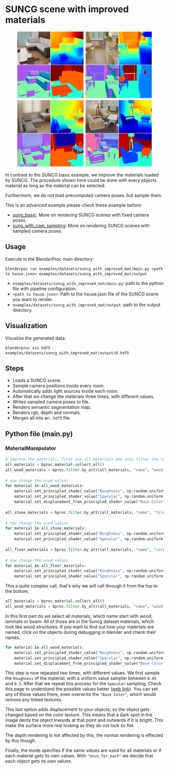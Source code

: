 # SUNCG scene with improved materials 

<p align="center">
<img src="../../../images/readme.jpg" alt="Front readme image" width=430>
</p>

In contrast to the SUNCG basic example, we improve the materials loaded by SUNCG.
The procedure shown here could be done with every objects material as long as the material can be selected.

Furthermore, we do not load precomputed camera poses, but sample them.

This is an advanced example please check these example before:
* [sung_basic](../suncg_basic/README.md): More on rendering SUNCG scenes with fixed camera poses.
* [sung_with_cam_sampling](../suncg_with_cam_sampling/README.md): More on rendering SUNCG scenes with sampled camera poses.

## Usage

Execute in the BlenderProc main directory:

```
blenderpoc run examples/datasets/suncg_with_improved_mat/main.py <path to house.json> examples/datasets/suncg_with_improved_mat/output
```

* `examples/datasets/suncg_with_improved_mat/main.py`: path to the python file with pipeline configuration.
* `<path to house.json>`: Path to the house.json file of the SUNCG scene you want to render.
* `examples/datasets/suncg_with_improved_mat/output`: path to the output directory.

## Visualization

Visualize the generated data:

```
blenderproc vis hdf5 examples/datasets/suncg_with_improved_mat/output/0.hdf5
```

## Steps

* Loads a SUNCG scene.
* Sample camera positions inside every room.
* Automatically adds light sources inside each room.
* After that we change the materials three times, with different values.
* Writes sampled camera poses to file.
* Renders semantic segmentation map.
* Renders rgb, depth and normals.
* Merges all into an `.hdf5` file.

## Python file (main.py)

### MaterialManipulator

```python
# improve the materials, first use all materials and only filter the relevant materials out
all_materials = bproc.material.collect_all()
all_wood_materials = bproc.filter.by_attr(all_materials, "name", "wood.*|laminate.*|beam.*", regex=True)

# now change the used values
for material in all_wood_materials:
    material.set_principled_shader_value("Roughness", np.random.uniform(0.05, 0.5))
    material.set_principled_shader_value("Specular", np.random.uniform(0.5, 1.0))
    material.set_displacement_from_principled_shader_value("Base Color", np.random.uniform(0.001, 0.15))

all_stone_materials = bproc.filter.by_attr(all_materials, "name", "tile.*|brick.*|stone.*", regex=True)

# now change the used values
for material in all_stone_materials:
    material.set_principled_shader_value("Roughness", np.random.uniform(0.0, 0.2))
    material.set_principled_shader_value("Specular", np.random.uniform(0.9, 1.0))

all_floor_materials = bproc.filter.by_attr(all_materials, "name", "carpet.*|textile.*", regex=True)

# now change the used values
for material in all_floor_materials:
    material.set_principled_shader_value("Roughness", np.random.uniform(0.5, 1.0))
    material.set_principled_shader_value("Specular", np.random.uniform(0.1, 0.3))

```

This a quite complex call, that's why we will call through it from the top to the bottom.

```python
all_materials = bproc.material.collect_all()
all_wood_materials = bproc.filter.by_attr(all_materials, "name", "wood.*|laminate.*|beam.*", regex=True)
```
In this first part do we select all materials, which name start with wood, laminate or beam. 
All of those are in the Suncg dataset materials, which look like wood structures.
If you want to find out how your materials are named, click on the objects during debugging in blender and check their names.

```python
for material in all_wood_materials:
    material.set_principled_shader_value("Roughness", np.random.uniform(0.05, 0.5))
    material.set_principled_shader_value("Specular", np.random.uniform(0.5, 1.0))
    material.set_displacement_from_principled_shader_value("Base Color", np.random.uniform(0.001, 0.15))
```

This step is now repeated two times, with different values.
We first sample the `Roughness` of the material, with a uniform value sampler between `0.05` and `0.5`.
After that we repeat this process for the `Specular` sampling.
Check this page to understand the possible values better ([web link](https://docs.blender.org/manual/en/latest/render/shader_nodes/shader/principled.html#examples)).
You can set any of those values there, even overwrite the `"Base Color"`, which would remove any linked textures.

This last option adds displacement to your objects, so the object gets changed based on the color texture.
This means that a dark spot in the image dents the object inwards at that point and outwards if it is bright.
This make the surface more real looking as they do not look so flat. 

The depth rendering is not affected by this, the normal rendering is effected by this though.

Finally, the mode specifies if the same values are used for all materials or if each material gets its own values.
With `"once_for_each"` we decide that each object gets its own values.
